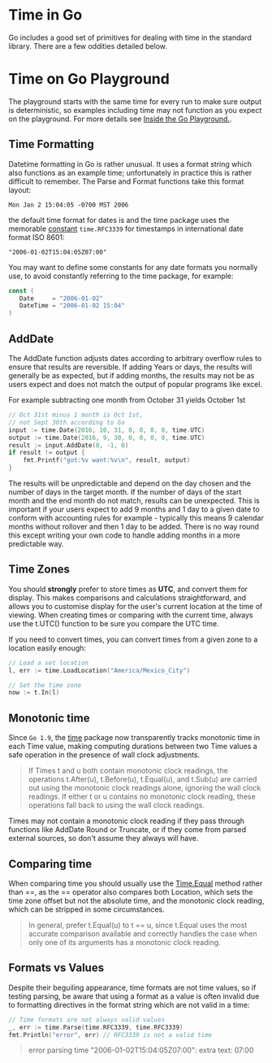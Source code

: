 # Time in Go

Go includes a good set of primitives for dealing with time in the standard library. There are a few oddities detailed below.

# Time on Go Playground

The playground starts with the same time for every run to make sure output is deterministic, so examples including time may not function as you expect on the playground. For more details see [Inside the Go Playground.](https://blog.golang.org/playground). 

## Time Formatting

Datetime formatting in Go is rather unusual. It uses a format string which also functions as an example time; unfortunately in practice this is rather difficult to remember. The Parse and Format functions take this format layout:

```
Mon Jan 2 15:04:05 -0700 MST 2006
```

the default time format for dates is and the time package uses the memorable [constant](https://golang.org/src/time/format.go?s=15291:15333#L66) `time.RFC3339` for timestamps in international date format ISO 8601:

```
"2006-01-02T15:04:05Z07:00"
```

You may want to define some constants for any date formats you normally use, to avoid constantly referring to the time package, for example:

```go
const (
   Date     = "2006-01-02"
   DateTime = "2006-01-02 15:04"
)
```

## AddDate

The AddDate function adjusts dates according to arbitrary overflow rules to ensure that results are reversible. If adding Years or days, the results will generally be as expected, but if adding months, the results may not be as users expect and does not match the output of popular programs like excel. 

For example subtracting one month from October 31 yields October 1st

```go
// Oct 31st minus 1 month is Oct 1st, 
// not Sept 30th according to Go
input := time.Date(2016, 10, 31, 0, 0, 0, 0, time.UTC)
output := time.Date(2016, 9, 30, 0, 0, 0, 0, time.UTC)
result := input.AddDate(0, -1, 0)
if result != output {
    fmt.Printf("got:%v want:%v\n", result, output)
}
```

The results will be unpredictable and depend on the day chosen and the number of days in the target month. If the number of days of the start month and the end month do not match, results can be unexpected. This is important if your users expect to add 9 months and 1 day to a given date to conform with accounting rules for example - typically this means 9 calendar months without rollover and then 1 day to be added. There is no way round this except writing your own code to handle adding months in a more predictable way. 

## Time Zones

You should **strongly** prefer to store times as **UTC**, and convert them for display. This makes comparisons and calculations straightforward, and allows you to customise display for the user's current location at the time of viewing. When creating times or comparing with the current time, always use the t.UTC\(\) function to be sure you compare the UTC time.

If you need to convert times, you can convert times from a given zone to a location easily enough:

```go
// Load a set location 
l, err := time.LoadLocation("America/Mexico_City")

// Set the time zone
now := t.In(l)
```

## Monotonic time

Since `Go 1.9`, the [time](https://golang.org/pkg/time/) package now transparently tracks monotonic time in each Time value, making computing durations between two Time values a safe operation in the presence of wall clock adjustments.

> If Times t and u both contain monotonic clock readings, the operations t.After\(u\), t.Before\(u\), t.Equal\(u\), and t.Sub\(u\) are carried out using the monotonic clock readings alone, ignoring the wall clock readings. If either t or u contains no monotonic clock reading, these operations fall back to using the wall clock readings.

Times may not contain a monotonic clock reading if they pass through functions like AddDate Round or Truncate, or if they come from parsed external sources, so don't assume they always will have.

## Comparing time

When comparing time you should usually use the [Time.Equal](https://golang.org/pkg/time/#Time.Equal) method rather than ==, as the == operator also compares both Location, which sets the time zone offset but not the absolute time, and the monotonic clock reading, which can be stripped in some circumstances. 

> In general, prefer t.Equal(u) to t == u, since t.Equal uses the most accurate comparison available and correctly handles the case when only one of its arguments has a monotonic clock reading.

## Formats vs Values 

Despite their beguiling appearance, time formats are not time values, so if testing parsing, be aware that using a format as a value is often invalid due to formatting directives in the format string which are not valid in a time:

```go
// Time formats are not always valid values
_, err := time.Parse(time.RFC3339, time.RFC3339)
fmt.Println("error", err) // RFC3339 is not a valid time
```

> error parsing time "2006-01-02T15:04:05Z07:00": extra text: 07:00
